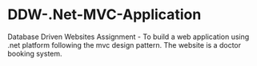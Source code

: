 # DDW-.Net-MVC-Application
Database Driven Websites Assignment -  To build a web application using .net platform following the mvc design pattern. The website is a doctor booking system. 
